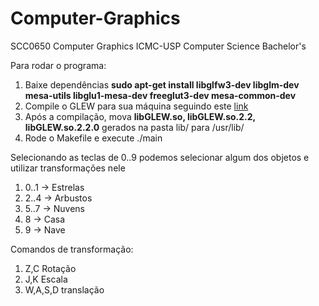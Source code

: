 # Computer-Graphics
SCC0650 Computer Graphics ICMC-USP Computer Science Bachelor's

Para rodar o programa:
1. Baixe dependências **sudo apt-get install libglfw3-dev libglm-dev mesa-utils libglu1-mesa-dev freeglut3-dev mesa-common-dev**
2. Compile o GLEW para sua máquina seguindo este [link](https://github.com/nigels-com/glew?tab=readme-ov-file#build)
3. Após a compilação, mova **libGLEW.so, libGLEW.so.2.2, libGLEW.so.2.2.0** gerados na pasta lib/ para /usr/lib/
4. Rode o Makefile e execute ./main

Selecionando as teclas de 0..9 podemos selecionar algum dos objetos e utilizar transformações nele
1. 0..1 -> Estrelas
2. 2..4 -> Arbustos
3. 5..7 -> Nuvens
4. 8 -> Casa
5. 9 -> Nave

Comandos de transformação:
1. Z,C Rotação
2. J,K Escala
3. W,A,S,D translação
